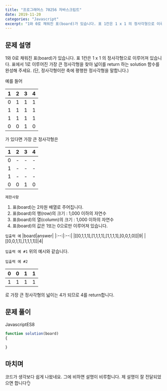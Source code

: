 ```yaml
---
title: "프로그래머스 70256 자바스크립트"
date: 2019-11-20
categories: "Javascript"
excerpt: "1와 0로 채워진 표(board)가 있습니다. 표 1칸은 1 x 1 의 정사각형으로 이루어져 있습니다. 표에서 1로 이루어진 가장 큰 정사각형을 찾아 넓이를 return 하는 solution 함수를 완성해 주세요."
---
```


## 문제 설명
1와 0로 채워진 표(board)가 있습니다. 표 1칸은 1 x 1 의 정사각형으로 이루어져 있습니다. 표에서 1로 이루어진 가장 큰 정사각형을 찾아 넓이를 return 하는 solution 함수를 완성해 주세요. (단, 정사각형이란 축에 평행한 정사각형을 말합니다.)

예를 들어
<!-- 한 줄에 연속되는 수 찾으면 되나...-->
|1|2|3|4|
|:--:|:--:|:--:|:--:|
|0|1|1|1|
|1|1|1|1|
|1|1|1|1|
|0|0|1|0|

가 있다면 가장 큰 정사각형은

|1|2|3|4|
|:--:|:--:|:--:|:--:|
|0|-|-|-|
|1|-|-|-|
|1|-|-|-|
|0|0|1|0|가 되며 넓이는 9가 되므로 9를 반환해 주면 됩니다.

`제한사항`
1. 표(board)는 2차원 배열로 주어집니다.
2. 표(board)의 행(row)의 크기 : 1,000 이하의 자연수
3. 표(board)의 열(column)의 크기 : 1,000 이하의 자연수
4. 표(board)의 값은 1또는 0으로만 이루어져 있습니다.

`입출력 예`
|board|answer|
|:--:|:--:|
|[[0,1,1,1],[1,1,1,1],[1,1,1,1],[0,0,1,0]]|9|
|[[0,0,1,1],[1,1,1,1]]|4|

`입출력 예 #1`
위의 예시와 같습니다.

`입출력 예 #2`

| 0 | 0 | 1 | 1 |
|:--:|:--:|:--:|:--:|
| 1 | 1 | 1 | 1 |
로 가장 큰 정사각형의 넓이는 4가 되므로 4를 return합니다.

## 문제 풀이

<span><a class="Javascript"><i class="fab fa-js-square"></i> Javascript</a><a class="Javascriptver">ES8</a></span>



~~~javascript
function solution(board)
{

}
~~~

## 마치며
코드가 생각보다 쉽게 나왔네요. 그에 비하면 설명이 비루합니다. 제 설명이 잘 전달되었으면 합니다👌